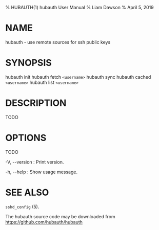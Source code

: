 % HUBAUTH(1) hubauth User Manual
% Liam Dawson
% April 5, 2019

# NAME

hubauth - use remote sources for ssh public keys

# SYNOPSIS

hubauth init
hubauth fetch `<username>`
hubauth sync
hubauth cached `<username>`
hubauth list `<username>`

# DESCRIPTION

TODO

# OPTIONS

TODO

-V, \--version
:   Print version.

-h, \--help
:   Show usage message.

# SEE ALSO

`sshd_config` (5).

The hubauth source code may be downloaded from
<https://github.com/hubauth/hubauth>
